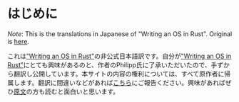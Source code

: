 # はじめに

_Note_: This is the translations in Japanese of "Writing an OS in Rust". Original is [here][original].

[original]: https://os.phil-opp.com/

これは["Writing an OS in Rust"][original]の非公式日本語訳です。自分が["Writing an OS in Rust"][original]にとても興味があるのと、作者のPhilipp氏に了承いただいたので、手ずから翻訳し公開しています。本サイトの内容の権利については、すべて原作者に帰属します。翻訳に間違いなどがあれば[こちら][issues]にご報告ください。興味があればぜひ[原文][original]の方も読むと面白いと思います。

[issues]: https://github.com/JohnTitor/blog-os-ja/issues
[original]: https://os.phil-opp.com/
